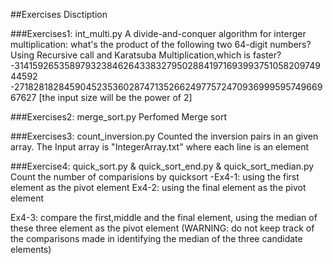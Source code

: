 ##Exercises Disctiption

###Exercises1: int_multi.py
A divide-and-conquer algorithm for interger multiplication:
what's the product of the following two 64-digit numbers?
Using Recursive call and Karatsuba Multiplication,which is faster?
 -3141592653589793238462643383279502884197169399375105820974944592
 -2718281828459045235360287471352662497757247093699959574966967627
[the input size will be the power of 2]

###Exercises2: merge_sort.py
Perfomed Merge sort

###Exercises3: count_inversion.py
Counted the inversion pairs in an given array.
The Input array is "IntegerArray.txt" where each line is an element

###Exercise4: quick_sort.py & quick_sort_end.py & quick_sort_median.py
Count the number of comparisions by quicksort
-Ex4-1: using the first element as the pivot element
Ex4-2: using the final element as the pivot element  

Ex4-3: compare the first,middle and the final element, using the median of these three element as the pivot element (WARNING: do not keep track of the comparisons made in identifying the median of the three candidate elements)